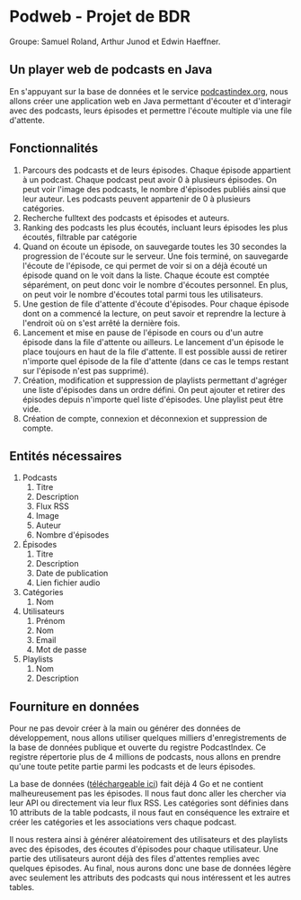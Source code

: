 # Podweb - Projet de BDR
Groupe: Samuel Roland, Arthur Junod et Edwin Haeffner.

## Un player web de podcasts en Java

En s'appuyant sur la base de données et le service [podcastindex.org](podcastindex.org), nous allons créer une application web en Java permettant d'écouter et d'interagir avec des podcasts, leurs épisodes et permettre l'écoute multiple via une file d'attente.

## Fonctionnalités
1. Parcours des podcasts et de leurs épisodes. Chaque épisode appartient à un podcast. Chaque podcast peut avoir 0 à plusieurs épisodes. On peut voir l'image des podcasts, le nombre d'épisodes publiés ainsi que leur auteur. Les podcasts peuvent appartenir de 0 à plusieurs catégories.
1. Recherche fulltext des podcasts et épisodes et auteurs.
1. Ranking des podcasts les plus écoutés, incluant leurs épisodes les plus écoutés, filtrable par catégorie
1. Quand on écoute un épisode, on sauvegarde toutes les 30 secondes la progression de l'écoute sur le serveur. Une fois terminé, on sauvegarde l'écoute de l'épisode, ce qui permet de voir si on a déjà écouté un épisode quand on le voit dans la liste. Chaque écoute est comptée séparément, on peut donc voir le nombre d'écoutes personnel. En plus, on peut voir le nombre d'écoutes total parmi tous les utilisateurs.
1. Une gestion de file d'attente d'écoute d'épisodes. Pour chaque épisode dont on a commencé la lecture, on peut savoir et reprendre la lecture à l'endroit où on s'est arrêté la dernière fois.
1. Lancement et mise en pause de l'épisode en cours ou d'un autre épisode dans la file d'attente ou ailleurs. Le lancement d'un épisode le place toujours en haut de la file d'attente. Il est possible aussi de retirer n'importe quel épisode de la file d'attente (dans ce cas le temps restant sur l'épisode n'est pas supprimé).
1. Création, modification et suppression de playlists permettant d'agréger une liste d'épisodes dans un ordre défini. On peut ajouter et retirer des épisodes depuis n'importe quel liste d'épisodes. Une playlist peut être vide.
1. Création de compte, connexion et déconnexion et suppression de compte.

<div class="page">

## Entités nécessaires
1. Podcasts
   1. Titre
   1. Description
   1. Flux RSS
   1. Image
   1. Auteur
   1. Nombre d'épisodes
1. Épisodes
   1. Titre
   1. Description
   1. Date de publication
   1. Lien fichier audio
1. Catégories
   1. Nom
1. Utilisateurs
   1. Prénom
   1. Nom
   1. Email
   1. Mot de passe
1. Playlists
   1. Nom
   1. Description

<div class="page">

## Fourniture en données
Pour ne pas devoir créer à la main ou générer des données de développement, nous allons utiliser quelques milliers d'enregistrements de la base de données publique et ouverte du registre PodcastIndex. Ce registre répertorie plus de 4 millions de podcasts, nous allons en prendre qu'une toute petite partie parmi les podcasts et de leurs épisodes.

La base de données ([téléchargeable ici](https://public.podcastindex.org/podcastindex_feeds.db.tgz)) fait déjà 4 Go et ne contient malheureusement pas les épisodes. Il nous faut donc aller les chercher via leur API ou directement via leur flux RSS. Les catégories sont définies dans 10 attributs de la table podcasts, il nous faut en conséquence les extraire et créer les catégories et les associations vers chaque podcast.

Il nous restera ainsi à générer aléatoirement des utilisateurs et des playlists avec des épisodes, des écoutes d'épisodes pour chaque utilisateur. Une partie des utilisateurs auront déjà des files d'attentes remplies avec quelques épisodes. Au final, nous aurons donc une base de données légère avec seulement les attributs des podcasts qui nous intéressent et les autres tables.

